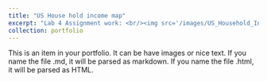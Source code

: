 ```yaml
---
title: "US House hold income map"
excerpt: "Lab 4 Assignment work: <br/><img src='/images/US_Household_Income_plot.png'>"
collection: portfolio
---
```


This is an item in your portfolio. It can be have images or nice text. If you name the file .md, it will be parsed as markdown. If you name the file .html, it will be parsed as HTML. 

